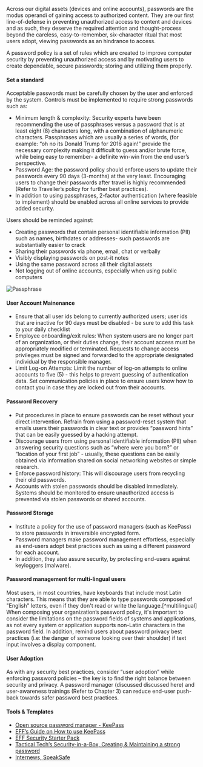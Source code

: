 
Across our digital assets (devices and online accounts), passwords are the modus operandi of gaining access to authorized content. They are our first line-of-defense in preventing unauthorized access to content and devices and as such, they deserve the required attention and thought-process beyond the careless, easy-to-remember, six-character ritual that most users adopt, viewing passwords as an hindrance to access.

A password policy is a set of rules which are created to improve computer security by preventing unauthorized access and by motivating users to create dependable, secure passwords; storing and utilizing them properly.

#### Set a standard ####

Acceptable passwords must be carefully chosen by the user and enforced by the system. Controls must be implemented to require strong passwords such as:

- Minimum length & complexity: Security experts have been recommending the use of passphrases versus a password that is at least eight (8) characters long, with a combination of alphanumeric characters. Passphrases which are usually a series of words, (for example: “oh no its Donald Trump for 2016 again!” provide the necessary complexity making it difficult to guess and/or brute force, while being easy to remember- a definite win-win from the end user’s perspective.
- Password Age: the password policy should enforce users to update their passwords every 90 days (3-months) at the very least. Encouraging users to change their passwords after travel is highly recommended (Refer to Traveller’s policy for further best practices).
- In addition to using passphrases, 2-factor authentication (where feasible to implement) should be enabled across all online services to provide added security.

Users should be reminded against:

- Creating passwords that contain personal identifiable information (PII) such as names, birthdates or addresses- such passwords are substantially easier to crack
- Sharing their passwords via phone, email, chat or verbally
- Visibly displaying passwords on post-it notes
- Using the same password across all their digital assets
- Not logging out of online accounts, especially when using public computers

![Passphrase](images/passphrase.png)

#### User Account Mainenance ####

- Ensure that all user ids belong to currently authorized users; user ids that are inactive for 90 days must be disabled - be sure to add this task to your daily checklist
- Employee onboarding/exit rules: When system users are no longer part of an organization, or their duties change, their account access must be appropriately modified or terminated. Requests to change access privileges must be signed and forwarded to the appropriate designated individual by the responsible manager.
- Limit Log-on Attempts: Limit the number of log-on attempts to online accounts to five (5) - this helps to prevent guessing of authentication data.  Set communication policies in place to ensure users know how to contact you in case they are locked out from their accounts.

#### Password Recovery ####

- Put procedures in place to ensure passwords can be reset without your direct intervention. Refrain from using a password-reset system that emails users their passwords in clear text or provides “password hints” that can be easily guessed by a hacking attempt.
- Discourage users from using personal identifiable information (PII) when answering security questions such as “where were you born?” or “location of your first job” - usually, these questions can be easily obtained via information shared on social networking websites or simple research.
- Enforce password history: This will discourage users from recycling their old passwords.
- Accounts with stolen passwords should be disabled immediately. Systems should be monitored to ensure unauthorized access is prevented via stolen passwords or shared accounts.

#### Password Storage ####

- Institute a policy for the use of password managers (such as KeePass) to store passwords in irreversible encrypted form.
- Password managers make password management effortless, especially as end-users adopt best practices such as using a different password for each account.
- In addition, they also assure security, by protecting end-users against keyloggers (malware).

#### Password management for multi-lingual users ####

Most users, in most countries, have keyboards that include most Latin characters. This means that they are able to type passwords composed of "English" letters, even if they don't read or write the language.[^multilingual] When composing your organization’s password policy, it's important to consider the limitations on the password fields of systems and applications, as not every system or application supports non-Latin characters in the password field. In addition, remind users about password privacy best practices (i.e: the danger of someone looking over their shoulder) if text input involves a display component.

#### User Adoption ####

As with any security best practices, consider “user adoption” while enforcing password policies – the key is to find the right balance between security and privacy. A password manager (discussed discussed here) and user-awareness trainings (Refer to Chapter 3) can reduce end-user push-back towards safer password best practices.

#### Tools & Templates ####

- [Open source password manager - KeePass](http://keepass.info/)
- [EFF’s Guide on How to use KeePass](https://ssd.eff.org/en/module/how-use-keepassx)
- [EFF Security Starter Pack](https://ssd.eff.org/)
- [Tactical Tech’s Security-in-a-Box, Creating & Maintaining a strong password](https://securityinabox.org/en/guide/passwords)
- [Internews, SpeakSafe](https://speaksafe.internews.org/)
